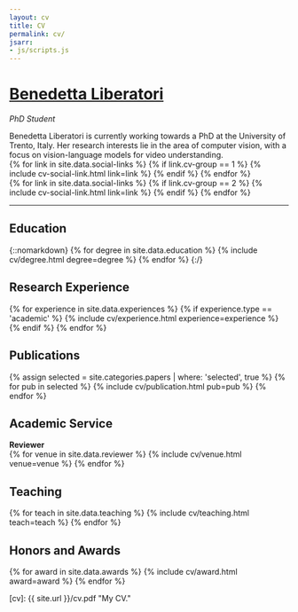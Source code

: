 ```yaml
---
layout: cv
title: CV
permalink: cv/
jsarr:
- js/scripts.js
---
```


<h1 id="cv-title"><a href="{{ site.url }}">Benedetta Liberatori</a></h1>

<p id="cv-subtitle"><i>PhD Student </i></p>

<!-- <div id="cv-toc">
<ul class="cv-description">
	<li>Education</li>
	<li>Industry Research</li>
	<li>Academic Research</li>
	<li>Honors and Awards</li>
	<li>Publications</li>
	<li>Talks</li>
	<li>Press</li>
	<li>Teaching</li>
	<li>Mentoring</li>
	<li>Grants and Funding</li>
	<li>Interactive Articles</li>
	<li>Service</li>
	<li>Design</li>
	<li>References</li>
</ul>
</div> -->

<div>
Benedetta Liberatori is currently working towards a PhD at the University of Trento, Italy.
Her research interests lie in the area of computer vision, with a focus on vision-language models for video understanding.
</div>

<div class="cv-spacer"></div>


<div class="cv-image-links-wrapper">
	<div class="cv-image-links">
		{% for link in site.data.social-links %}
			{% if link.cv-group == 1 %}
				{% include cv-social-link.html link=link %}
			{% endif %}
		{% endfor %}
	</div>
	<div class="cv-image-links">
		{% for link in site.data.social-links %}
			{% if link.cv-group == 2 %}
				{% include cv-social-link.html link=link %}
			{% endif %}
		{% endfor %}
	</div>
</div>

***

## Education

{::nomarkdown}
{% for degree in site.data.education %}
{% include cv/degree.html degree=degree %}
{% endfor %}
{:/}

## Research Experience

{% for experience in site.data.experiences %}
{% if experience.type == 'academic' %}
{% include cv/experience.html experience=experience %}
{% endif %}
{% endfor %}


## Publications

<!--{% assign selectedBoolForBibtex = true %}-->


{% assign selected = site.categories.papers | where: 'selected', true %}
{% for pub in selected %}
{% include cv/publication.html pub=pub %}
{% endfor %}

<!-- ### All Publications -->

<!--
{% assign selectedBoolForBibtex = false %}


### Conference

{% assign conference = site.categories.papers | where: 'type', "conference" %}
{% for pub in conference %}
{% include cv/publication.html pub=pub selectedBoolForBibtex=selectedBoolForBibtex %}
{% endfor %}

### Preprint

{% assign preprint = site.categories.papers | where: 'type', "preprint" %}
{% for pub in preprint %}
{% include cv/publication.html pub=pub selectedBoolForBibtex=selectedBoolForBibtex %}
{% endfor %}
-->

## Academic Service

<div class="cv-service-title"><b>Reviewer</b></div>
{% for venue in site.data.reviewer %}
{% include cv/venue.html venue=venue %}
{% endfor %}

## Teaching

{% for teach in site.data.teaching %}
{% include cv/teaching.html teach=teach %}
{% endfor %}

## Honors and Awards

{% for award in site.data.awards %}
{% include cv/award.html award=award %}
{% endfor %}



[cv]: {{ site.url }}/cv.pdf "My CV."

